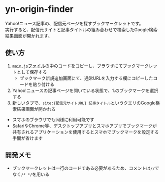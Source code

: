 # yn-origin-finder

Yahoo!ニュース記事の、配信元ページを探すブックマークレットです。<br>
実行すると、配信元サイトと記事タイトルの組み合わせで検索したGoogle検索結果画面が開かれます。

## 使い方
1. [`main.js`ファイル](https://github.com/yujikuroki/yn-origin-finder/blob/main/main.js)の中のコードをコピーし、ブラウザにてブックマークレットとして保存する
   * ブックマーク新規追加画面にて、通常URLを入力する欄にコピーしたコードを貼り付ける
2. Yahoo!ニュースの記事ページを開いている状態で、1.のブックマークを選択する
3. 新しいタブで、`site:{配信元サイトURL} 記事タイトル`というクエリのGoogle検索結果画面が開かれる
* スマホのブラウザでも同様に利用可能です
* SafariやChrome等、デスクトップアプリとスマホアプリでブックマークが共有されるアプリケーションを使用するとスマホでブックマークを設定する手間が省けます

## 開発メモ
* ブックマークレットは一行のコードである必要があるため、コメントは`//`でなく`/* */`を用いる
